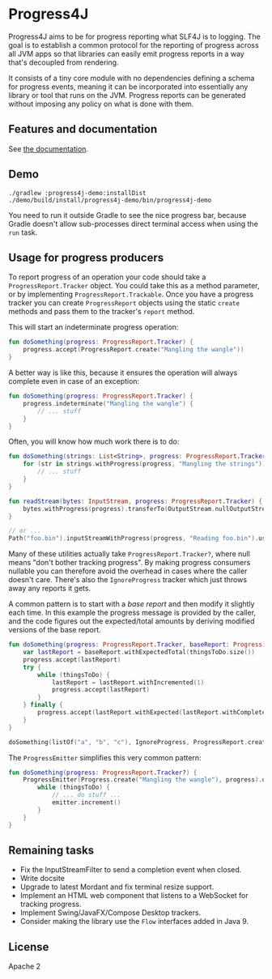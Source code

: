 # Progress4J

Progress4J aims to be for progress reporting what SLF4J is to logging. The goal is to establish a common protocol for the reporting
of progress across all JVM apps so that libraries can easily emit progress reports in a way that's decoupled from rendering.

It consists of a tiny core module with no dependencies defining a schema for progress events, meaning it can be incorporated into
essentially any library or tool that runs on the JVM. Progress reports can be generated without imposing any policy on what is done with
them.

## Features and documentation

See [the documentation](docs/docs/index.md).

## Demo

```shell
./gradlew :progress4j-demo:installDist
./demo/build/install/progress4j-demo/bin/progress4j-demo
```

You need to run it outside Gradle to see the nice progress bar, because Gradle doesn't allow sub-processes direct terminal access when
using the `run` task.

## Usage for progress producers

To report progress of an operation your code should take a `ProgressReport.Tracker` object. You could take this as a method parameter, or by
implementing `ProgressReport.Trackable`. Once you have a progress tracker you can create `ProgressReport` objects using the static `create`
methods and pass them to the tracker's `report` method.

This will start an indeterminate progress operation: 

```kotlin
fun doSomething(progress: ProgressReport.Tracker) {
    progress.accept(ProgressReport.create("Mangling the wangle"))
}
```

A better way is like this, because it ensures the operation will always complete even in case of an exception: 

```kotlin
fun doSomething(progress: ProgressReport.Tracker) {
    progress.indeterminate("Mangling the wangle") {
        // ... stuff
    }
}
```

Often, you will know how much work there is to do:

```kotlin
fun doSomething(strings: List<String>, progress: ProgressReport.Tracker) {
    for (str in strings.withProgress(progress, "Mangling the strings")) {
        // ... stuff
    }
}

fun readStream(bytes: InputStream, progress: ProgressReport.Tracker) {
    bytes.withProgress(progress).transferTo(OutputStream.nullOutputStream())
}

// or ...
Path("foo.bin").inputStreamWithProgress(progress, "Reading foo.bin").use { stream -> /* ... */ }
```

Many of these utilities actually take `ProgressReport.Tracker?`, where null means "don't bother tracking progress".
By making progress consumers nullable you can therefore avoid the overhead in cases where the caller doesn't care. 
There's also the `IgnoreProgress` tracker which just throws away any reports it gets.

A common pattern is to start with a _base report_ and then modify it slightly each time. In this example the 
progress message is provided by the caller, and the code figures out the expected/total amounts by deriving modified 
versions of the base report.

```kotlin
fun doSomething(progress: ProgressReport.Tracker, baseReport: Progress) {
    var lastReport = baseReport.withExpectedTotal(thingsToDo.size())
    progress.accept(lastReport)
    try {
        while (thingsToDo) {
            lastReport = lastReport.withIncremented(1)
            progress.accept(lastReport)
        }
    } finally {
        progress.accept(lastReport.withExpected(lastReport.withCompleted))
    }
}

doSomething(listOf("a", "b", "c"), IgnoreProgress, ProgressReport.create("Mangling wangles"))
```

The `ProgressEmitter` simplifies this very common pattern:

```kotlin
fun doSomething(progress: ProgressReport.Tracker?) {
    ProgressEmitter(Progress.create("Mangling the wangle"), progress).use { emitter ->
        while (thingsToDo) {
            // ... do stuff ...
            emitter.increment()
        }
    }
}
```

## Remaining tasks

* Fix the InputStreamFilter to send a completion event when closed.
* Write docsite
* Upgrade to latest Mordant and fix terminal resize support.
* Implement an HTML web component that listens to a WebSocket for tracking progress.
* Implement Swing/JavaFX/Compose Desktop trackers.
* Consider making the library use the `Flow` interfaces added in Java 9.

## License

Apache 2
